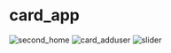 # card_app
![second_home](https://user-images.githubusercontent.com/54524364/141663446-ff521875-d23a-4cf4-8324-b03b47ba0e20.png)
![card_adduser](https://user-images.githubusercontent.com/54524364/141663405-30f5a10b-fdd8-48f3-bd49-6396e5867044.png)
![slider](https://user-images.githubusercontent.com/54524364/141663408-a0bf6cd7-0e2e-480c-afdb-81a2777b2783.png)

